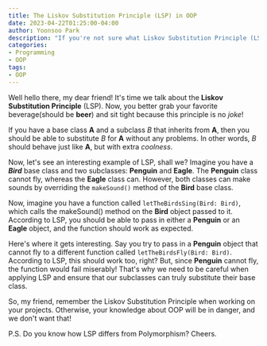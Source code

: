 ```yaml
---
title: The Liskov Substitution Principle (LSP) in OOP
date: 2023-04-22T01:25:00-04:00
author: Yoonsoo Park
description: "If you're not sure what Liskov Substitution Principle (LSP) means, your object-oriented programming skills are in for a world of hurt!"
categories:
- Programming
- OOP
tags:
- OOP
---
```


Well hello there, my dear friend! It's time we talk about the **Liskov Substitution Principle** (LSP). Now, you better grab your favorite beverage(should be **beer**) and sit tight because this principle is no _*joke*_!

If you have a base class **A** and a subclass *B* that inherits from **A**, then you should be able to substitute *B* for **A** without any problems. In other words, *B* should behave just like **A**, but with extra _coolness_.

Now, let's see an interesting example of LSP, shall we? Imagine you have a ***Bird*** base class and two subclasses: **Penguin** and **Eagle**. The **Penguin** class cannot fly, whereas the **Eagle** class can. However, both classes can make sounds by overriding the `makeSound()` method of the **Bird** base class.

Now, imagine you have a function called `letTheBirdsSing(Bird: Bird)`, which calls the makeSound() method on the **Bird** object passed to it. According to LSP, you should be able to pass in either a **Penguin** or an **Eagle** object, and the function should work as expected.

Here's where it gets interesting. Say you try to pass in a **Penguin** object that cannot fly to a different function called `letTheBirdsFly(Bird: Bird)`. According to LSP, this should work too, right? But, since **Penguin** cannot fly, the function would fail miserably! That's why we need to be careful when applying LSP and ensure that our subclasses can truly substitute their base class.

So, my friend, remember the Liskov Substitution Principle when working on your projects. Otherwise, your knowledge about OOP will be in danger, and we don't want that!

P.S. Do you know how LSP differs from Polymorphism? Cheers. 

